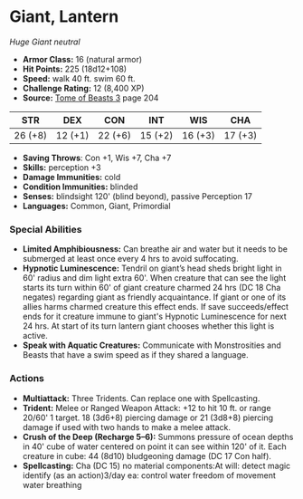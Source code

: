 # Giant, Lantern

*Huge* *Giant* *neutral*

- **Armor Class:** 16 (natural armor)
- **Hit Points:** 225 (18d12+108)
- **Speed:** walk 40 ft. swim 60 ft.
- **Challenge Rating:** 12 (8,400 XP)
- **Source:** [Tome of Beasts 3](https://koboldpress.com/kpstore/product/tome-of-beasts-3-for-5th-edition/) page 204

| STR | DEX | CON | INT | WIS | CHA |
| --- | --- | --- | --- | --- | --- |
| 26 (+8) | 12 (+1) | 22 (+6) | 15 (+2) | 16 (+3) | 17 (+3) |

- **Saving Throws**: Con +1, Wis +7, Cha +7
- **Skills:** perception +3
- **Damage Immunities:** cold
- **Condition Immunities:** blinded
- **Senses:** blindsight 120' (blind beyond), passive Perception 17
- **Languages:** Common, Giant, Primordial
### Special Abilities
- **Limited Amphibiousness:** Can breathe air and water but it needs to be submerged at least once every 4 hrs to avoid suffocating.
- **Hypnotic Luminescence:** Tendril on giant’s head sheds bright light in 60' radius and dim light extra 60'. When creature that can see the light starts its turn within 60' of giant creature charmed 24 hrs (DC 18 Cha negates) regarding giant as friendly acquaintance. If giant or one of its allies harms charmed creature this effect ends. If save succeeds/effect ends for it creature immune to giant's Hypnotic Luminescence for next 24 hrs. At start of its turn lantern giant chooses whether this light is active.
- **Speak with Aquatic Creatures:** Communicate with Monstrosities and Beasts that have a swim speed as if they shared a language.
### Actions
- **Multiattack:** Three Tridents. Can replace one with Spellcasting.
- **Trident:** Melee or Ranged Weapon Attack: +12 to hit 10 ft. or range 20/60' 1 target. 18 (3d6+8) piercing damage or 21 (3d8+8) piercing damage if used with two hands to make a melee attack.
- **Crush of the Deep (Recharge 5–6):** Summons pressure of ocean depths in 40' cube of water centered on point it can see within 120' of it. Each creature in cube: 44 (8d10) bludgeoning damage (DC 17 Con half).
- **Spellcasting:** Cha (DC 15) no material components:At will: detect magic identify (as an action)3/day ea: control water freedom of movement water breathing



